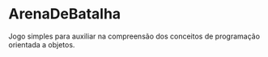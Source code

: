 # ArenaDeBatalha
Jogo simples para auxiliar na compreensão dos conceitos de programação orientada a objetos.
